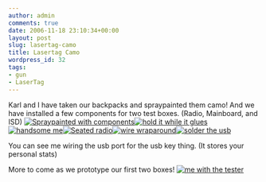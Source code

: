 ```yaml
---
author: admin
comments: true
date: 2006-11-18 23:10:34+00:00
layout: post
slug: lasertag-camo
title: Lasertag Camo
wordpress_id: 32
tags:
- gun
- LaserTag
---
```


Karl and I have taken our backpacks and spraypainted them camo! And we have installed a few components for two test boxes. (Radio, Mainboard, and ISD)
[![Spraypainted with components](/uploads/dcam0031.thumbnail.JPG)](/uploads/dcam0031.JPG)[![hold it while it glues](/uploads/dcam0037.thumbnail.JPG)](/uploads/dcam0037.JPG)[![handsome me](/uploads/dcam0050.thumbnail.JPG)](/uploads/dcam0050.JPG)[![Seated radio](/uploads/dcam0030.thumbnail.JPG)](/uploads/dcam0030.JPG)[![wire wraparound](/uploads/dcam0045.thumbnail.JPG)](/uploads/dcam0045.JPG)[![solder the usb](/uploads/dcam0044.thumbnail.JPG)](/uploads/dcam0044.JPG)

You can see me wiring the usb port for the usb key thing. (It stores your personal stats)

More to come as we prototype our first two boxes!
[![me with the tester](/uploads/dcam0049.thumbnail.JPG)](/uploads/dcam0049.JPG)
